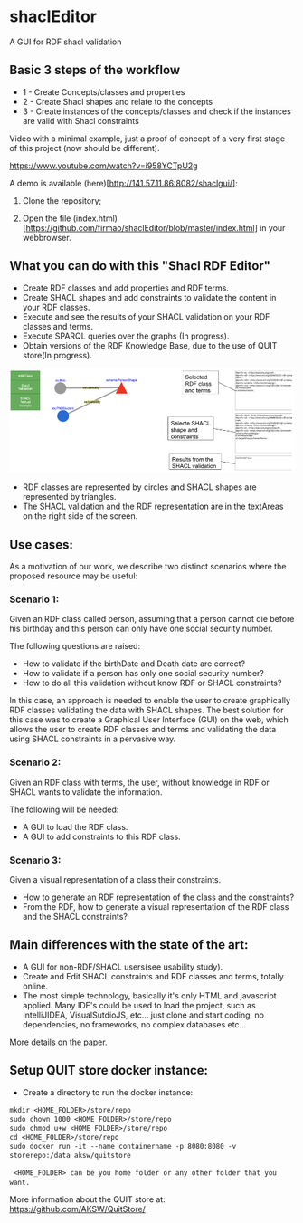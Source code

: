 # shaclEditor
A GUI for RDF shacl validation

## Basic 3 steps of the workflow

- 1 - Create Concepts/classes and properties
- 2 - Create Shacl shapes and relate to the concepts
- 3 - Create instances of the concepts/classes and check if the instances are valid with Shacl constraints 

Video with a minimal example, just a proof of concept of a very first stage of this project (now should be different).

https://www.youtube.com/watch?v=i958YCTpU2g

A demo is available (here)[http://141.57.11.86:8082/shaclgui/]:

1) Clone the repository;

2) Open the file (index.html)[https://github.com/firmao/shaclEditor/blob/master/index.html] in your webbrowser.

## What you can do with this "Shacl RDF Editor"

- Create RDF classes and add properties and RDF terms.
- Create SHACL shapes and add constraints to validate the content in your RDF classes.
- Execute and see the results of your SHACL validation on your RDF classes and terms.
- Execute SPARQL queries over the graphs (In progress).
- Obtain versions of the RDF Knowledge Base, due to the use of QUIT store(In progress).

<img src="shaclEditorscreen.png">

- RDF classes are represented by circles and SHACL shapes are represented by triangles.
- The SHACL validation and the RDF representation are in the textAreas on the right side of the screen.

## Use cases:
As a motivation of our work, we describe two distinct scenarios where the proposed resource may be useful:

### Scenario 1: 
Given an RDF class called person, assuming that a person cannot die before his birthday and this person can only have one social security number.

The following questions are raised:
- How to validate if the birthDate and Death date are correct?
- How to validate if a person has only one social security number?
- How to do all this validation without know RDF or SHACL constraints?

In this case, an approach is needed to enable the user to create graphically RDF classes validating the data with SHACL shapes.
The best solution for this case was to create a Graphical User Interface (GUI) on the web, which allows the user to create RDF classes and terms and validating the data using SHACL constraints in a pervasive way.

### Scenario 2:
Given an RDF class with terms, the user, without knowledge in RDF or SHACL wants to validate the information.

The following will be needed:

- A GUI to load the RDF class.
- A GUI to add constraints to this RDF class.

### Scenario 3:
Given a visual representation of a class their constraints.

- How to generate an RDF representation of the class and the constraints?
- From the RDF, how to generate a visual representation of the RDF class and the SHACL constraints?

## Main differences with the state of the art:
- A GUI for non-RDF/SHACL users(see usability study).
- Create and Edit SHACL constraints and RDF classes and terms, totally online.
- The most simple technology, basically it's only HTML and javascript applied. Many IDE's could be used to load the project, such as IntelliJIDEA, VisualSutdioJS, etc... just clone and start coding, no dependencies, no frameworks, no complex databases etc...

More details on the paper. 

## Setup QUIT store docker instance:

- Create a directory to run the docker instance:
```
mkdir <HOME_FOLDER>/store/repo
sudo chown 1000 <HOME_FOLDER>/store/repo
sudo chmod u+w <HOME_FOLDER>/store/repo
cd <HOME_FOLDER>/store/repo
sudo docker run -it --name containername -p 8080:8080 -v storerepo:/data aksw/quitstore
```
``` <HOME_FOLDER> can be you home folder or any other folder that you want.```

More information about the QUIT store at: https://github.com/AKSW/QuitStore/
